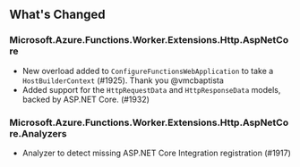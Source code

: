 ## What's Changed

<!-- Please add your release notes in the following format:
- My change description (#PR/#issue)
-->

### Microsoft.Azure.Functions.Worker.Extensions.Http.AspNetCore <version>

- New overload added to `ConfigureFunctionsWebApplication` to take a `HostBuilderContext` (#1925). Thank you @vmcbaptista
- Added support for the `HttpRequestData` and `HttpResponseData` models, backed by ASP.NET Core. (#1932)

### Microsoft.Azure.Functions.Worker.Extensions.Http.AspNetCore.Analyzers

- Analyzer to detect missing ASP.NET Core Integration registration (#1917)
